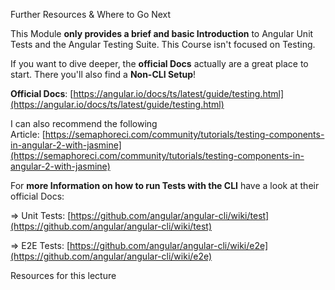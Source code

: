 Further Resources & Where to Go Next

This Module **only provides a brief and basic Introduction** to Angular Unit Tests and the Angular Testing Suite. This Course isn't focused on Testing.

If you want to dive deeper, the **official Docs** actually are a great place to start. There you'll also find a **Non-CLI Setup**!

**Official Docs**: [https://angular.io/docs/ts/latest/guide/testing.html](https://angular.io/docs/ts/latest/guide/testing.html)

I can also recommend the following Article: [https://semaphoreci.com/community/tutorials/testing-components-in-angular-2-with-jasmine](https://semaphoreci.com/community/tutorials/testing-components-in-angular-2-with-jasmine)

For **more Information on how to run Tests with the CLI** have a look at their official Docs:

=> Unit Tests: [https://github.com/angular/angular-cli/wiki/test](https://github.com/angular/angular-cli/wiki/test)

=> E2E Tests: [https://github.com/angular/angular-cli/wiki/e2e](https://github.com/angular/angular-cli/wiki/e2e)

Resources for this lecture